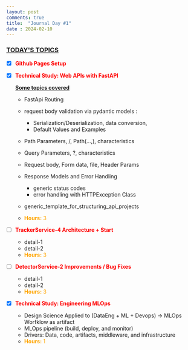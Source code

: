 ```yaml
---
layout: post
comments: true
title:  "Journal Day #1"
date : 2024-02-10
---
```



<h3 style = "text-decoration : underline;"> TODAY'S TOPICS </h3>

* [X] <span style="color: red;">**Github Pages Setup**</span>



* [X] <span style="color: red;">**Technical Study: Web APIs with FastAPI**</span>

   <span style = "text-decoration: underline;">**Some topics covered**</span>

  - FastApi Routing
  - request body validation via pydantic models :
    - Serialization/Deserialization, data conversion, 
    - Default Values and Examples
  - Path Parameters, /, Path(...,), characteristics
  - Query Parameters, ?, characteristics
  - Request body, Form data, file, Header Params
  - Response Models and Error Handling
    - generic status codes
    - error handling with HTTPException Class
  - generic_template_for_structuring_api_projects

  - <span style="color: orange;">**Hours:** 3</span> 





* [ ] <span style = "color: red;">**TrackerService-4 Architecture + Start**</span>

  - detail-1
  - detail-2
  - <span style="color: orange;">**Hours:** 3</span> 






* [ ] <span style = "color: red;">**DetectorService-2 Improvements / Bug Fixes**</span>

  - detail-1
  - detail-2
  - <span style="color: orange;">**Hours:** 3</span> 







* [X] <span style = "color: red;">**Technical Study: Engineering MLOps**</span>

  - Design Science Applied to (DataEng + ML + Devops) -> MLOps Worfklow as artifact
  - MLOps pipeline (build, deploy, and monitor) 
  - Drivers: Data, code, artifacts, middleware, and infrastructure 
  - <span style="color: orange;">**Hours:** 1</span> 



